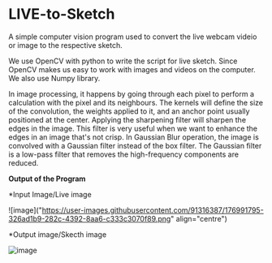 # LIVE-to-Sketch

A simple computer vision program used to convert the  live webcam videio or image to the respective sketch.

We use OpenCV with python to write the script for live sketch. Since OpenCV makes us easy to work with images and videos on the computer. We also use Numpy library.

In image processing, it happens by going through each pixel to perform a calculation with the pixel and its neighbours. The kernels will define the size of the convolution, the weights applied to it, and an anchor point usually positioned at the center.
Applying the sharpening filter will sharpen the edges in the image. This filter is very useful when we want to enhance the edges in an image that's not crisp.
In Gaussian Blur operation, the image is convolved with a Gaussian filter instead of the box filter. The Gaussian filter is a low-pass filter that removes the high-frequency components are reduced.

**Output of the Program**

*Input Image/Live image

![image]("https://user-images.githubusercontent.com/91316387/176991795-326ad1b9-282c-4392-8aa6-c333c3070f89.png" align="centre")

*Output image/Skecth image

![image](https://user-images.githubusercontent.com/91316387/176991772-8a56564b-44f0-4ef7-b628-460b7bdb62a5.png)


